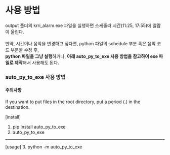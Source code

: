 # 사용 방법
<div>
output 폴더의 krri_alarm.exe 파일을 실행하면 스케줄러 시간(11:25, 17:55)에 알람이 울린다.<br><br>
만약, 시간이나 음악을 변경하고 싶다면, python 파일의 schedule 부분 혹은 음악 코드 부분을 수정 후,<br>
<b>python 파일을 그냥 실행</b>하거나, <b>아래 auto_py_to_exe 사용 방법을 참고하여 exe 파일로 제작</b>해서 사용해도 된다.
</div>

### auto_py_to_exe 사용 방법

#### 주의사항
If you want to put files in the root directory, put a period (.) in the destination.

[install]
1. pip install auto_py_to_exe
2. auto_py_to_exe
---------------------------------
[usage]
3. python -m auto_py_to_exe
